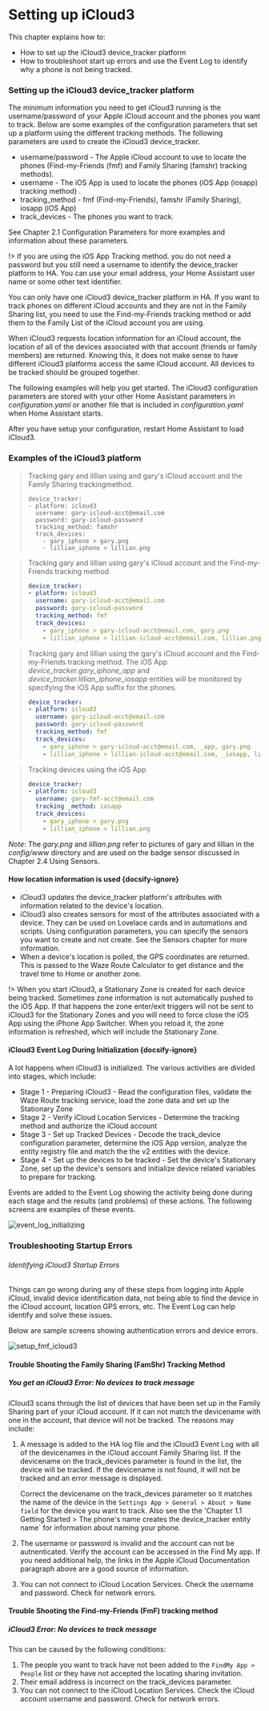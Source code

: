 # Setting up iCloud3

This chapter explains how to:

*  How to set up the iCloud3 device_tracker platform
*  How to troubleshoot start up errors and use the Event Log to identify why a phone is not being tracked.




### Setting up the iCloud3 device_tracker platform

The minimum information you need to get iCloud3 running is the username/password of your Apple iCloud account and the phones you want to track. Below are some examples of the configuration parameters that set up a platform using the different tracking methods. The following parameters are used to create the iCloud3 device_tracker.

- username/password - The Apple iCloud account to use to locate the phones (Find-my-Friends  (fmf) and Family Sharing (famshr) tracking methods).
- username - The iOS App is used to locate the phones (iOS App (iosapp) tracking method) .
- tracking_method - fmf (Find-my-Friends), famshr (Family Sharing), iosapp (iOS App)
- track_devices - The phones you want to track.

See Chapter 2.1 Configuration Parameters for more examples and information about these parameters.

!> If you are using the iOS App Tracking method. you do not need a password but you still need a username to identify the device_tracker platform to HA. You can use your email address, your Home Assistant user name or some other text identifier.

You can only have one iCloud3 device_tracker platform in HA. If you want to track phones on different iCloud accounts and they are not in the Family Sharing list, you need to use the Find-my-Friends tracking method or add them to the Family List of the iCloud account you are using. 

When iCloud3 requests location information for an iCloud account, the location of all of the devices associated with that account (friends or family members) are returned. Knowing this, it does not make sense to have different iCloud3 platforms access the same iCloud account. All devices to be tracked should be grouped together.

The following examples will help you get started. The iCloud3 configuration parameters are stored with your other Home Assistant parameters in *configuration.yaml* or another file that is included in *configuration.yaml* when Home Assistant starts.

After you have setup your configuration, restart Home Assistant to load iCloud3.

### Examples of the iCloud3 platform

>Tracking gary and lillian using and gary's iCloud account and the Family Sharing trackingmethod.
>
>```example
>device_tracker:
>- platform: icloud3
>   username: gary-icloud-acct@email.com
>   password: gary-icloud-password
>   tracking_method: famshr
>   track_devices:
>     - gary_iphone > gary.png
>     - lillian_iphone > lillian.png
>```

>Tracking gary and lillian using gary's iCloud account and the  Find-my-Friends tracking method.
>
>```yaml
>device_tracker:
> - platform: icloud3
>   username: gary-icloud-acct@email.com
>   password: gary-icloud-password
>   tracking_method: fmf
>   track_devices:
>     - gary_iphone > gary-icloud-acct@email.com, gary.png
>     - lillian_iphone > lillian-icloud-acct@email.com, lillian.png
>```

>Tracking gary and lillian using the gary's iCloud account and the Find-my-Friends tracking method. The iOS App *device_tracker.gary_iphone_app* and *device_tracker.lillian_iphone_iosapp*  entities will be monitored by specifying the iOS App suffix for the phones.
>
>```yaml
>device_tracker:
> - platform: icloud3
>   username: gary-icloud-acct@email.com
>   password: gary-icloud-password
>   tracking_method: fmf
>   track_devices:
>     - gary_iphone > gary-icloud-acct@email.com, _app, gary.png
>     - lillian_iphone > lillian-icloud-acct@email.com, _iosapp, lillian.png
>```

>Tracking devices using the iOS App
>
>```yaml
>device_tracker:
>- platform: icloud3
>   username: gary-fmf-acct@email.com
>   tracking _method: iosapp
>   track_devices:
>     - gary_iphone > gary.png
>     - lillian_iphone > lillian.png
>```

*Note*: The *gary.png* and *lillian.png* refer to pictures of gary and lillian in the *config/www* directory and are used on the badge sensor discussed in Chapter 2.4 Using Sensors.

#### How location information is used {docsify-ignore}

- iCloud3 updates the device_tracker platform's attributes with information related to the device's location.
- iCloud3 also creates sensors for most of the attributes associated with a device. They can be used on Lovelace cards and in automations and scripts. Using configuration parameters, you can specify the sensors you want to create and not create. See the Sensors chapter for more information.
- When a device's location is polled, the GPS coordinates are returned. This is passed to the Waze Route Calculator to get distance and the travel time to Home or another zone. 

!> When you start iCloud3, a Stationary Zone is created for each device being tracked. Sometimes zone information is not automatically pushed to the iOS App. If that happens the zone enter/exit triggers will not be sent to iCloud3 for the Stationary Zones and you will need to force close the iOS App using the iPhone App Switcher. When you reload it, the zone information is refreshed, which will include the Stationary Zone.

#### iCloud3 Event Log During Initialization {docsify-ignore}

A lot happens when iCloud3 is initialized. The various activities are divided into stages, which include:

* Stage 1 - Preparing iCloud3 - Read the configuration files, validate the Waze Route tracking service, load the zone data and set up the Stationary Zone
* Stage 2 - Verify iCloud Location Services - Determine the tracking method and authorize the iCloud account
* Stage 3 - Set up Tracked Devices - Decode the track_device configuration parameter, determine the iOS App version, analyze the entity registry file and match the the v2 entities with the device.
* Stage 4 - Set up the devices to be tracked - Set the device's Stationary Zone, set up the device's sensors and initialize device related variables to prepare for tracking.

Events are added to the Event Log showing the activity being done during each stage and the results (and problems) of these actions. The following screens are examples of these events.

![event_log_initializing](../images/evlog_initializing.jpg)

### Troubleshooting Startup Errors

###### Identifying iCloud3 Startup Errors

Things can go wrong during any of these steps from logging into Apple iCloud, invalid device identification data, not being able to find the device in the iCloud account, location GPS errors, etc. The Event Log can help identify and solve these issues. 

Below are sample screens showing authentication errors and device errors.

![setup_fmf_icloud3](../images/evlog_startup_errors.jpg)

#### Trouble Shooting the Family Sharing (FamShr) Tracking Method

##### You get an iCloud3 Error: No devices to track message

iCloud3 scans through the list of devices that have been set up in the Family Sharing part of your iCloud account. If it can not match the devicename with one in the account, that device will not be tracked.  The reasons may include:

1. A message is added to the HA log file and the iCloud3 Event Log with all of the devicenames in the iCloud account Family Sharing list. If the devicename on the track_devices parameter is found in the list, the device will be tracked. If the devicename is not found, it will not be tracked and an error message is displayed.

   Correct the devicename on the track_devices parameter so it matches the name of the device in the `Settings App > General > About > Name field` for the device you want to track. Also see the the 'Chapter 1.1 Getting Started > The phone's name creates the device_tracker entity name`  for information about naming your phone.

2. The username or password is invalid and the account can not be autnenticated. Verify the account can be accessed in the Find My app. If you need additional help, the links in the Apple iCloud Documentation paragraph above are a good source of information.

3. You can not connect to iCloud Location Services. Check the username and password. Check for network errors. 

#### Trouble Shooting the Find-my-Friends (FmF) tracking method 

#####  iCloud3 Error: No devices to track message

This can be caused by the following conditions:

1. The people you want to track have not been added to the `FindMy App > People` list or they have not accepted the locating sharing invitation.
2. Their email address is incorrect on the track_devices parameter.
3. You can not connect to the iCloud Location Services. Check the iCloud account username and password. Check for network errors. 

